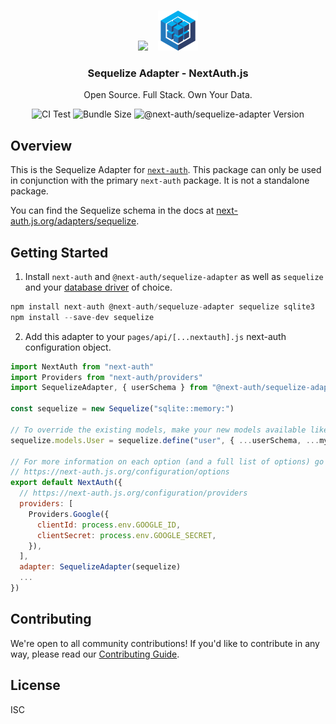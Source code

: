 <p align="center">
   <br/>
   <a href="https://next-auth.js.org" target="_blank"><img height="64px" src="https://next-auth.js.org/img/logo/logo-sm.png" /></a>&nbsp;&nbsp;&nbsp;&nbsp;<img height="64px" src="https://raw.githubusercontent.com/nextauthjs/adapters/main/packages/sequelize/logo.svg" />
   <h3 align="center"><b>Sequelize Adapter</b> - NextAuth.js</h3>
   <p align="center">
   Open Source. Full Stack. Own Your Data.
   </p>
   <p align="center" style="align: center;">
      <img src="https://github.com/nextauthjs/adapters/actions/workflows/release.yml/badge.svg" alt="CI Test" />
      <img src="https://img.shields.io/bundlephobia/minzip/@next-auth/sequelize-adapter" alt="Bundle Size"/>
      <img src="https://img.shields.io/npm/v/@next-auth/sequelize-adapter" alt="@next-auth/sequelize-adapter Version" />
   </p>
</p>

## Overview

This is the Sequelize Adapter for [`next-auth`](https://next-auth.js.org). This package can only be used in conjunction with the primary `next-auth` package. It is not a standalone package.

You can find the Sequelize schema in the docs at [next-auth.js.org/adapters/sequelize](https://next-auth.js.org/adapters/sequelize).

## Getting Started

1. Install `next-auth` and `@next-auth/sequelize-adapter` as well as `sequelize` and your [database driver](https://sequelize.org/master/manual/getting-started.html) of choice.

```js
npm install next-auth @next-auth/sequeluze-adapter sequelize sqlite3
npm install --save-dev sequelize
```

2. Add this adapter to your `pages/api/[...nextauth].js` next-auth configuration object.

```js
import NextAuth from "next-auth"
import Providers from "next-auth/providers"
import SequelizeAdapter, { userSchema } from "@next-auth/sequelize-adapter"

const sequelize = new Sequelize("sqlite::memory:")

// To override the existing models, make your new models available like so:
sequelize.models.User = sequelize.define("user", { ...userSchema, ...myCustomUserSchema })

// For more information on each option (and a full list of options) go to
// https://next-auth.js.org/configuration/options
export default NextAuth({
  // https://next-auth.js.org/configuration/providers
  providers: [
    Providers.Google({
      clientId: process.env.GOOGLE_ID,
      clientSecret: process.env.GOOGLE_SECRET,
    }),
  ],
  adapter: SequelizeAdapter(sequelize)
  ...
})
```

## Contributing

We're open to all community contributions! If you'd like to contribute in any way, please read our [Contributing Guide](https://github.com/nextauthjs/adapters/blob/main/CONTRIBUTING.md).

## License

ISC

